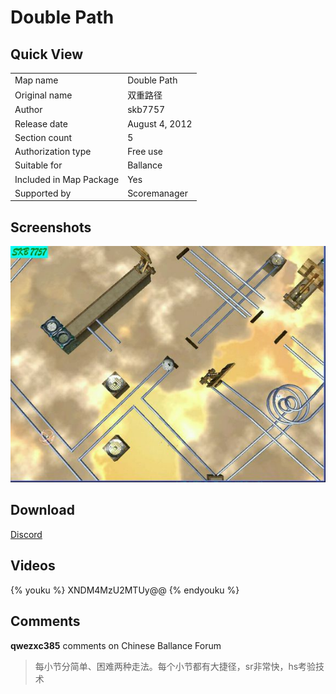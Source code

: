 # Double Path

## Quick View

|||
|:---|:---|
|Map name|Double Path| 
|Original name|双重路径|
|Author|skb7757|
|Release date|August 4, 2012|
|Section count|5|
|Authorization type|Free use|
|Suitable for|Ballance|
|Included in Map Package|Yes|
|Supported by|Scoremanager|

## Screenshots

![img](../../../assets/customMapIndex/doublePath.jpg)

## Download

[Discord](https://cdn.discordapp.com/attachments/413502698143350799/413719311782510594/Double_Path.Level.NMO)

## Videos

{% youku %} XNDM4MzU2MTUy@@ {% endyouku %}

## Comments

**qwezxc385** comments on Chinese Ballance Forum
> 每小节分简单、困难两种走法。每个小节都有大捷径，sr非常快，hs考验技术
